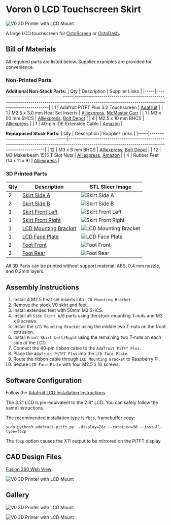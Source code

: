 # Voron 0 LCD Touchscreen Skirt

![V0 3D Printer with LCD Mount](images/Main_Image.jpg)

A large LCD touchscreen for [OctoScreen](https://github.com/Z-Bolt/OctoScreen) or [OctoDash](https://github.com/UnchartedBull/OctoDash).

## Bill of Materials
All required parts are listed below. Supplier examples are provided for convenience.

### Non-Printed Parts
**Additional Non-Stock Parts:**
| Qty | Description                         | Supplier Links                                                                                                                                |
|-----|-------------------------------------|-----------------------------------------------------------------------------------------------------------------------------------------------|
| 1   | Adafruit PiTFT Plus 3.2 Touchscreen | [Adafruit](https://www.adafruit.com/product/2616)                                                                                             |
| 1   | M2.5 x 3.0 mm Heat Set Inserts      | [Alliexpress](https://www.aliexpress.com/item/1005002529889373.html), [McMaster Carr](https://www.mcmaster.com/94180A321/)                    |
| 1   | M3 x 50 mm SHCS                     | [Alliexpress](https://www.aliexpress.com/item/4000282775348.html), [Bolt Depot](https://www.boltdepot.com/Product-Details.aspx?product=22479) |
| 4   | M2.5 x 10 mm BHCS                   | [Alliexpress](https://www.aliexpress.com/item/4000888328429.html)                                                                             |
| 1   | 40-pin IDE Extension Cable          | [Amazon](https://www.amazon.com/dp/B08LV3FNDZ)                                                                                                |

**Repurposed Stock Parts:**
| Qty | Description                         | Supplier Links                                                                                                                                 |
|-----|-------------------------------------|------------------------------------------------------------------------------------------------------------------------------------------------|
| 12  | M3 x 8 mm BHCS                      | [Alliexpress](https://www.aliexpress.com/item/4000888328429.html), [Bolt Depot](https://www.boltdepot.com/Product-Details.aspx?product=13335)  |
| 12  | M3 Makerbeam 1515 T Slot Nuts       | [Alliexpress](https://www.aliexpress.com/item/4000886303032.html), [Amazon](https://www.amazon.com/gp/product/B06XHQHD4H/)                     |
| 4   | Rubber Feet (14 x 11 x 9)           | [Alliexpress](https://www.aliexpress.com/item/33014925172.html)                                                                                |

### 3D Printed Parts
| Qty | Description                                          | STL Slicer Image                                                   |
|-----|------------------------------------------------------|--------------------------------------------------------------------|
| 2   | [Skirt Side A](STL/Skirt_Side_A.stl)                 | ![Skirt Side A](images/Thumbnail_Skirt_Side_A.png)                 |
| 2   | [Skirt Side B](STL/Skirt_Side_B.stl)                 | ![Skirt Side B](images/Thumbnail_Skirt_Side_B.png)                 |
| 1   | [Skirt Front  Left](STL/Skirt_Front_Left.stl)        | ![Skirt Front Left](images/Thumbnail_Skirt_Front_Left.png)         |
| 1   | [Skirt Front Right](STL/Skirt_Front_Right.stl)       | ![Skirt Front Right](images/Thumbnail_Skirt_Front_Right.png)       |
| 1   | [LCD Mounting Bracket](STL/LCD_Mounting_Bracket.stl) | ![LCD Mounting Bracket](images/Thumbnail_LCD_Mounting_Bracket.png) |
| 1   | [LCD Face Plate](STL/LCD_Face_Plate.stl)             | ![LCD Face Plate](images/Thumbnail_LCD_Face_Plate.png)             |
| 2   | [Foot Front](STL/Foot_Front.stl)                     | ![Foot Front](images/Thumbnail_Foot_Front.png)                     |
| 2   | [Foot Rear](STL/Foot_Rear.stl)                       | ![Foot Rear](images/Thumbnail_Foot_Rear.png)                       |

All 3D Parts can be printed without support material: ABS, 0.4 mm nozzle, and 0.2mm layers.

## Assembly Instructions

1. Install 4 M2.5 heat set inserts into `LCD Mounting Bracket`
2. Remove the stock V0 skirt and feet.
3. Install extended feet with 50mm M3 SHCS.
4. Install all `Side Skirt A/B` parts using the stock mounting T-nuts and M3 x 8 screws.
5. Install the `LCD Mounting Bracket` using the middle two T-nuts on the front extrusion.
6. Install `Front Skirt Left/Right` using the remaining two T-nuts on each side of the LCD.
7. Connect the 40-pin ribbon cable to the `Adafruit PiTFT Plus`.
8. Place the `Adafruit PiTFT Plus` into the `LCD Face Plate`.
9. Route the ribbon cable through `LCD Mounting Bracket` to Raspberry Pi.
10. Secure `LCD Face Plate` with four M2.5 x 10 screws.

## Software Configuration
Follow the [Adafruit LCD Installation Instructions](https://learn.adafruit.com/adafruit-pitft-28-inch-resistive-touchscreen-display-raspberry-pi/overview).

The 3.2" LCD is pin-equivalent to the 2.8" LCD. You can safely follow the same instructions.

The recommended installation type is `fbcp`, framebuffer copy:

`sudo python3 adafruit-pitft.py --display=28r --rotation=90 --install-type=fbcp`

The `fbcp` option causes the X11 output to be mirrored on the PiTFT display.

## CAD Design Files

[Fusion 360 Web View](https://a360.co/3fExdho)

![V0 3D Printer with LCD Mount](images/Fusion_360.png)

## Gallery
![V0 3D Printer with LCD Mount](images/Gallery_1.jpg)

![V0 3D Printer with LCD Mount](images/Gallery_2.jpg)
